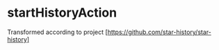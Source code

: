 # startHistoryAction
Transformed according to project [https://github.com/star-history/star-history]
